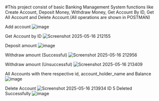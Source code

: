 #This project consist of basic Banking Management System functions like Create Account, Deposit Money, Withdraw Money, Get Account By ID, Get All Account and Delete Account.(All operations are shown in POSTMAN)

Add account
![image](https://github.com/user-attachments/assets/3d59379d-f638-4b82-a8d3-1ab0327505a5)

Get Account by ID 
![Screenshot 2025-05-16 212155](https://github.com/user-attachments/assets/e26d7514-e659-4fdf-8e01-9f833c5bc5c2)

Deposit amount 
![image](https://github.com/user-attachments/assets/c06a5007-e8fe-480d-af77-c94b405944b9)

Withdraw amount (Successful)
![Screenshot 2025-05-16 212956](https://github.com/user-attachments/assets/e56f9747-5116-4888-bb2a-d7ab568d0474)

Withdraw amount (Unsuccessful)
![Screenshot 2025-05-16 213409](https://github.com/user-attachments/assets/3df0102b-cfb1-4bb3-9f10-e7130edbe503)

All Accounts with there respective id, account_holder_name and Balance
![image](https://github.com/user-attachments/assets/34475b68-dd48-440e-b245-36e4d1b5506d)

Delete Account
![Screenshot 2025-05-16 213934](https://github.com/user-attachments/assets/8ac31bea-5b7a-456e-82a7-ff6c87d3159c)
ID 5 Deleted Successfully
![image](https://github.com/user-attachments/assets/396a2a44-89c0-4dfd-aec4-2db34d4d98e9)

